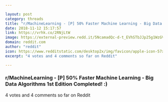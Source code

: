 ```yaml
---

layout: post
category: threads
title: "r/MachineLearning - [P] 50% Faster Machine Learning - Big Data Algorithms 1st Edition Completed! :)"
date: 2018-11-12 15:17:57
link: https://vrhk.co/2RNjLtW
image: https://external-preview.redd.it/5NcamadQc-d-t_EVhSTbJJp25g1WzGVPyu1ajmJP5t4.jpg?auto=webp&s=fe72b175b5c1db144b33cb4a5944de7510453856
domain: reddit.com
author: "reddit"
icon: https://www.redditstatic.com/desktop2x/img/favicon/apple-icon-57x57.png
excerpt: "4 votes and 4 comments so far on Reddit"

---
```


### r/MachineLearning - [P] 50% Faster Machine Learning - Big Data Algorithms 1st Edition Completed! :)

4 votes and 4 comments so far on Reddit